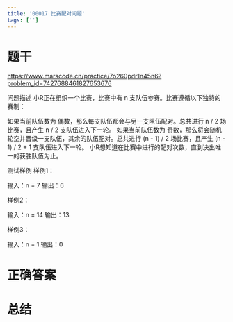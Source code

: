 ```yaml
---
title: '00017 比赛配对问题'
tags: ['']
---
```


# 题干

https://www.marscode.cn/practice/7o260pdr1n45n6?problem_id=7427688461827653676

问题描述
小R正在组织一个比赛，比赛中有 n 支队伍参赛。比赛遵循以下独特的赛制：

如果当前队伍数为 偶数，那么每支队伍都会与另一支队伍配对。总共进行 n / 2 场比赛，且产生 n / 2 支队伍进入下一轮。
如果当前队伍数为 奇数，那么将会随机轮空并晋级一支队伍，其余的队伍配对。总共进行 (n - 1) / 2 场比赛，且产生 (n - 1) / 2 + 1 支队伍进入下一轮。
小R想知道在比赛中进行的配对次数，直到决出唯一的获胜队伍为止。

测试样例
样例1：

输入：n = 7
输出：6

样例2：

输入：n = 14
输出：13

样例3：

输入：n = 1
输出：0

# 正确答案



# 总结



<script>
  // function func(n) {
  //   let res = 0
  //   while (n > 1) {
  //     if (n % 2 === 0) {
  //       const next = n / 2
  //       res += next
  //       n = next
  //     } else {
  //       const next = (n - 1) / 2
  //       res += next
  //       n = next + 1
  //     }
  //   }
  //   return res
  // }
  function func(n) {
    return n - 1
  }
  console.log(func(7))
  console.log(func(14))
  console.log(func(1))
</script>